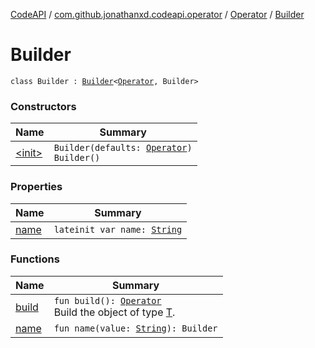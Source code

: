 [CodeAPI](../../../index.md) / [com.github.jonathanxd.codeapi.operator](../../index.md) / [Operator](../index.md) / [Builder](.)

# Builder

`class Builder : `[`Builder`](../../../com.github.jonathanxd.codeapi.base/-named/-builder/index.md)`<`[`Operator`](../index.md)`, Builder>`

### Constructors

| Name | Summary |
|---|---|
| [&lt;init&gt;](-init-.md) | `Builder(defaults: `[`Operator`](../index.md)`)`<br>`Builder()` |

### Properties

| Name | Summary |
|---|---|
| [name](name.md) | `lateinit var name: `[`String`](https://kotlinlang.org/api/latest/jvm/stdlib/kotlin/-string/index.html) |

### Functions

| Name | Summary |
|---|---|
| [build](build.md) | `fun build(): `[`Operator`](../index.md)<br>Build the object of type [T](#). |
| [name](name.md) | `fun name(value: `[`String`](https://kotlinlang.org/api/latest/jvm/stdlib/kotlin/-string/index.html)`): Builder` |
